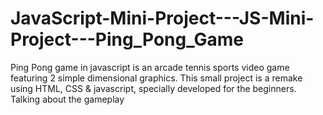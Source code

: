 # JavaScript-Mini-Project---JS-Mini-Project---Ping_Pong_Game

Ping Pong game in javascript is an arcade tennis sports video game featuring 2 simple dimensional graphics. This small project is a remake using HTML, CSS & javascript, specially developed for the beginners. Talking about the gameplay
